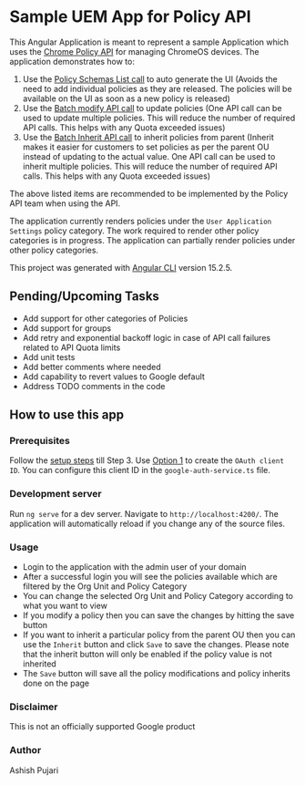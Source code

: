 # Sample UEM App for Policy API
This Angular Application is meant to represent a sample Application which uses the [Chrome Policy API](https://developers.google.com/chrome/policy/guides/overview) for managing ChromeOS devices.
The application demonstrates how to:
1. Use the [Policy Schemas List call](https://developers.google.com/chrome/policy/reference/rest/v1/customers.policySchemas/list) to auto generate the UI (Avoids the need to add individual policies as they are released. The policies will be available on the UI as soon as a new policy is released)
2. Use the [Batch modify API call](https://developers.google.com/chrome/policy/reference/rest/v1/customers.policies.orgunits/batchModify) to update policies (One API call can be used to update multiple policies. This will reduce the number of required API calls. This helps with any Quota exceeded issues)
3. Use the [Batch Inherit API call](https://developers.google.com/chrome/policy/reference/rest/v1/customers.policies.orgunits/batchInherit) to inherit policies from parent (Inherit makes it easier for customers to set policies as per the parent OU instead of updating to the actual value. One API call can be used to inherit multiple policies. This will reduce the number of required API calls. This helps with any Quota exceeded issues)

The above listed items are recommended to be implemented by the Policy API team when using the API.

The application currently renders policies under the `User Application Settings` policy category. The work required to render other policy categories is in progress. The application can partially render policies under other policy categories. 

This project was generated with [Angular CLI](https://github.com/angular/angular-cli) version 15.2.5.

## Pending/Upcoming Tasks
- Add support for other categories of Policies
- Add support for groups
- Add retry and exponential backoff logic in case of API call failures related to API Quota limits
- Add unit tests
- Add better comments where needed
- Add capability to revert values to Google default
- Address TODO comments in the code

## How to use this app
### Prerequisites
Follow the [setup steps](https://developers.google.com/chrome/policy/guides/setup) till Step 3. Use [Option 1](https://developers.google.com/chrome/policy/guides/setup#expandable-1) to create the `OAuth client ID`. You can configure this client ID in the `google-auth-service.ts` file.

### Development server

Run `ng serve` for a dev server. Navigate to `http://localhost:4200/`. The application will automatically reload if you change any of the source files.

### Usage
- Login to the application with the admin user of your domain
- After a successful login you will see the policies available which are filtered by the Org Unit and Policy Category
- You can change the selected Org Unit and Policy Category according to what you want to view
- If you modify a policy then you can save the changes by hitting the save button
- If you want to inherit a particular policy from the parent OU then you can use the `Inherit` button and click `Save` to save the changes. Please note that the inherit button will only be enabled if the policy value is not inherited
-  The `Save` button will save all the policy modifications and policy inherits done on the page

### Disclaimer
This is not an officially supported Google product

### Author
Ashish Pujari
